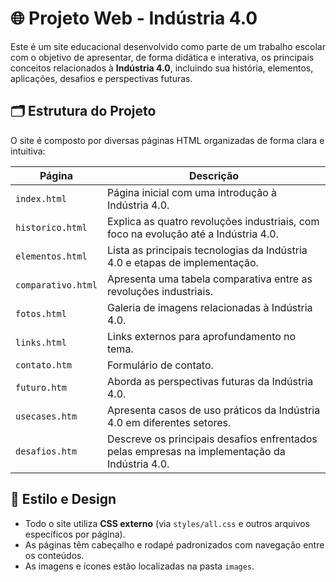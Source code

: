 # 🌐 Projeto Web - Indústria 4.0

Este é um site educacional desenvolvido como parte de um trabalho escolar com o objetivo de apresentar, de forma didática e interativa, os principais conceitos relacionados à **Indústria 4.0**, incluindo sua história, elementos, aplicações, desafios e perspectivas futuras.

## 🗂 Estrutura do Projeto

O site é composto por diversas páginas HTML organizadas de forma clara e intuitiva:

| Página               | Descrição |
|----------------------|----------|
| `index.html`         | Página inicial com uma introdução à Indústria 4.0. |
| `historico.html`     | Explica as quatro revoluções industriais, com foco na evolução até a Indústria 4.0. |
| `elementos.html`     | Lista as principais tecnologias da Indústria 4.0 e etapas de implementação. |
| `comparativo.html`   | Apresenta uma tabela comparativa entre as revoluções industriais. |
| `fotos.html`         | Galeria de imagens relacionadas à Indústria 4.0. |
| `links.html`         | Links externos para aprofundamento no tema. |
| `contato.htm`        | Formulário de contato. |
| `futuro.htm`         | Aborda as perspectivas futuras da Indústria 4.0. |
| `usecases.htm`       | Apresenta casos de uso práticos da Indústria 4.0 em diferentes setores. |
| `desafios.htm`       | Descreve os principais desafios enfrentados pelas empresas na implementação da Indústria 4.0. |

## 🎨 Estilo e Design

- Todo o site utiliza **CSS externo** (via `styles/all.css` e outros arquivos específicos por página).
- As páginas têm cabeçalho e rodapé padronizados com navegação entre os conteúdos.
- As imagens e ícones estão localizadas na pasta `images`.

